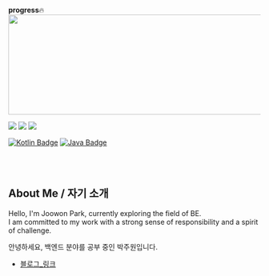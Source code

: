 

**progress**🔥
<a href="https://github.com/devxb/gitanimals">
  <img
    src="https://render.gitanimals.org/lines/qkrwndnjs1075?pet-id=625199397123899845"
    width="600"
    height="200"
  />
</a>
  


    


<img src="https://img.shields.io/badge/spring-20232a.svg?style=for-the-badge&logo=spring&logoColor=#6DB33F" />  <img src="https://img.shields.io/badge/springboot-20232a.svg?style=for-the-badge&logo=springboot&logoColor=#6DB33F" />  <img src="https://img.shields.io/badge/mysql-20232a.svg?style=for-the-badge&logo=mysql&logoColor=#4479A1" />

[![Kotlin Badge](https://img.shields.io/badge/Kotlin-7F52FF?style=flat-square&logo=kotlin&logoColor=white)](https://kotlinlang.org/)
[![Java Badge](https://img.shields.io/badge/Java-007396?style=flat-square&logo=java&logoColor=white)](https://www.oracle.com/java/)

<br/>
<br/>

## About Me / 자기 소개

Hello, I'm Joowon Park, currently exploring the field of BE.<br>
I am committed to my work with a strong sense of responsibility and a spirit of challenge.<br>

안녕하세요, 백엔드 분야를 공부 중인 박주원입니다.<br>

- [블로그_링크](https://park-til.tistory.com)


</details>

<br/>
<br/>
<br/>
<br/>



